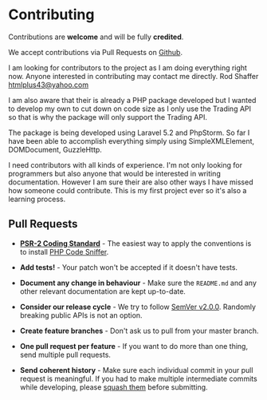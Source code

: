 # Contributing

Contributions are **welcome** and will be fully **credited**.

We accept contributions via Pull Requests on [Github](https://github.com/rodshaffer/l5ebtapi).

I am looking for contributors to the project as I am doing everything right now. Anyone interested in contributing may
contact me directly. Rod Shaffer htmlplus43@yahoo.com

I am also aware that their is already a PHP package developed but I wanted to develop my own to cut down on code size
as I only use the Trading API so that is why the package will only support the Trading API.

The package is being developed using Laravel 5.2 and PhpStorm. So far I have been able to accomplish everything simply
using SimpleXMLElement, DOMDocument, GuzzleHttp.

I need contributors with all kinds of experience. I'm not only looking for programmers but also anyone that would be
interested in writing documentation. However I am sure their are also other ways I have missed how someone could
contribute. This is my first project ever so it's also a learning process.


## Pull Requests

- **[PSR-2 Coding Standard](https://github.com/php-fig/fig-standards/blob/master/accepted/PSR-2-coding-style-guide.md)** - The easiest way to apply the conventions is to install [PHP Code Sniffer](http://pear.php.net/package/PHP_CodeSniffer).

- **Add tests!** - Your patch won't be accepted if it doesn't have tests.

- **Document any change in behaviour** - Make sure the `README.md` and any other relevant documentation are kept up-to-date.

- **Consider our release cycle** - We try to follow [SemVer v2.0.0](http://semver.org/). Randomly breaking public APIs is not an option.

- **Create feature branches** - Don't ask us to pull from your master branch.

- **One pull request per feature** - If you want to do more than one thing, send multiple pull requests.

- **Send coherent history** - Make sure each individual commit in your pull request is meaningful. If you had to make multiple intermediate commits while developing, please [squash them](http://www.git-scm.com/book/en/v2/Git-Tools-Rewriting-History#Changing-Multiple-Commit-Messages) before submitting.